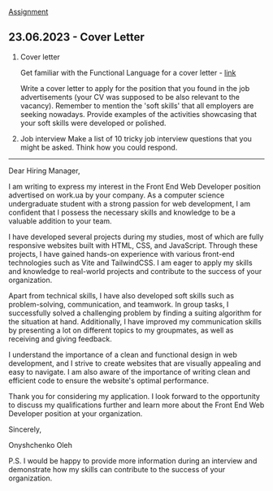 [Assignment](https://classroom.google.com/u/0/c/NTUyMDU3MTE2MzY4/a/NTUzOTk4NjY4ODk4/details)

## 23.06.2023 - Cover Letter

1. Cover letter

   Get familiar with the Functional Language for a cover letter - [link](joplin://x-callback-url/openNote?id=c92a84fbbc124bad9a9cf70b9c2a8a13)

   Write a cover letter to apply for the position that you found in the job advertisements (your CV was supposed to be also relevant to the vacancy).
   Remember to mention the 'soft skills' that all employers are seeking nowadays.
   Provide examples of the activities showcasing that your soft skills were developed or polished.

2. Job interview
   Make a list of 10 tricky job interview questions that you might be asked. Think how you could respond.

---

Dear Hiring Manager,

I am writing to express my interest in the Front End Web Developer position advertised on work.ua by your company. As a computer science undergraduate student with a strong passion for web development, I am confident that I possess the necessary skills and knowledge to be a valuable addition to your team.

I have developed several projects during my studies, most of which are fully responsive websites built with HTML, CSS, and JavaScript. Through these projects, I have gained hands-on experience with various front-end technologies such as Vite and TailwindCSS. I am eager to apply my skills and knowledge to real-world projects and contribute to the success of your organization.

Apart from technical skills, I have also developed soft skills such as problem-solving, communication, and teamwork. In group tasks, I successfully solved a challenging problem by finding a suiting algorithm for the situation at hand. Additionally, I have improved my communication skills by presenting a lot on different topics to my groupmates, as well as receiving and giving feedback.

I understand the importance of a clean and functional design in web development, and I strive to create websites that are visually appealing and easy to navigate. I am also aware of the importance of writing clean and efficient code to ensure the website's optimal performance.

Thank you for considering my application. I look forward to the opportunity to discuss my qualifications further and learn more about the Front End Web Developer position at your organization.

Sincerely,

Onyshchenko Oleh

P.S. I would be happy to provide more information during an interview and demonstrate how my skills can contribute to the success of your organization.
